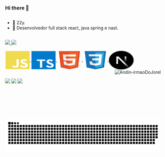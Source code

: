 ### Hi there 👋
##
- 🎉 22y.
- 🔭 Desenvolvedor full stack react, java spring e nast.

##
 <div>
  <a href="https://github.com/AndersonMoura333">
  <img height="150em" src="https://github-readme-stats.vercel.app/api?username=AndersonMoura333&show_icons=true&theme=algolia&include_all_commits=true&count_private=true"/>
  <img height="150em" src="https://github-readme-stats.vercel.app/api/top-langs/?username=AndersonMoura333&layout=compact&langs_count=7&theme=algolia"/>
</div>
  
  <div style="display: inline_block"><br>
  <img align="center" alt="Andin-Js" height="60" width="80" src="https://raw.githubusercontent.com/devicons/devicon/master/icons/javascript/javascript-plain.svg">
  <img align="center" alt="Andin-Ts" height="60" width="80" src="https://raw.githubusercontent.com/devicons/devicon/master/icons/typescript/typescript-plain.svg">
  <img align="center" alt="Andin-HTML" height="60" width="80" src="https://raw.githubusercontent.com/devicons/devicon/master/icons/html5/html5-original.svg">
  <img align="center" alt="Andin-CSS" height="60" width="80" src="https://raw.githubusercontent.com/devicons/devicon/master/icons/css3/css3-original.svg">
  <img align="center" alt="Andin-Next" height="60" width="80" src="https://raw.githubusercontent.com/devicons/devicon/master/icons/nextjs/nextjs-original.svg">
  <img height="160em" align="right" alt="Andin-irmaoDoJorel" src="https://pbs.twimg.com/profile_images/929378157005852672/TPt-8sos.jpg">
    
</div>
  
##
  
  <div> 
  <a href = "https://api.whatsapp.com/send?phone=5585984135625"><img src="https://img.shields.io/badge/WhatsApp-25D366?style=for-the-badge&logo=whatsapp&logoColor=white" target="_blank"></a>
  <a href = "https://t.me/Ansu333"><img src="https://img.shields.io/badge/Telegram-2CA5E0?style=for-the-badge&logo=telegram&logoColor=white" target="_blank"></a>
  <a href = "mailto:andersonmouradasilva2@gmil.com"><img src="https://img.shields.io/badge/-Gmail-%23333?style=for-the-badge&logo=gmail&logoColor=white" target="_blank"></a>

 
 
  ![Snake animation](https://github.com/AndersonMoura333/AndersonMoura333/blob/output/github-contribution-grid-snake.svg)
 
</div>
